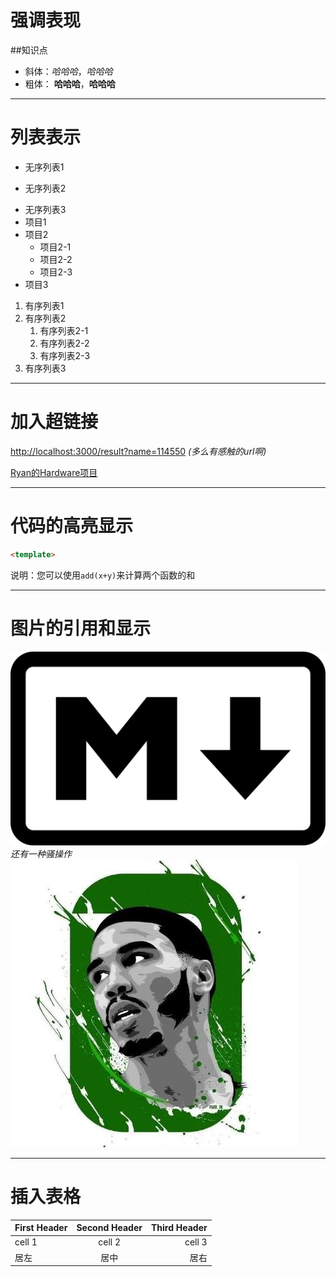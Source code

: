 强调表现
===

##知识点

* 斜体：*哈哈哈*，_哈哈哈_
* 粗体： **哈哈哈**，__哈哈哈__

***
列表表示 
===

- 无序列表1
* 无序列表2
+ 无序列表3
+ 项目1
+ 项目2
    + 项目2-1
    + 项目2-2
    + 项目2-3
+ 项目3

1. 有序列表1
1. 有序列表2
    1. 有序列表2-1
    1. 有序列表2-2
    1. 有序列表2-3
1. 有序列表3

***
加入超链接
===

<http://localhost:3000/result?name=114550>
*(多么有感触的url啊)*

[Ryan的Hardware项目](http://localhost:3000/result?name=114550 "点击试试")

***
代码的高亮显示
===

```html {.line-numbers}
<template>
```

说明：您可以使用`add(x+y)`来计算两个函数的和
***
图片的引用和显示
===
![占位文字](..\static\1280px-Markdown-mark.svg.png "多说一些话")
*还有一种骚操作*
[![来点图片](..\static\28298079.jpg "Ryan的GitHub项目")](https://github.com/shaolun-Ryan/Hardward)
***

插入表格
===

|First Header | Second Header| Third Header|
|:---|:---:|---:|
|cell 1|cell 2|cell 3|
|居左 | 居中 | 居右
